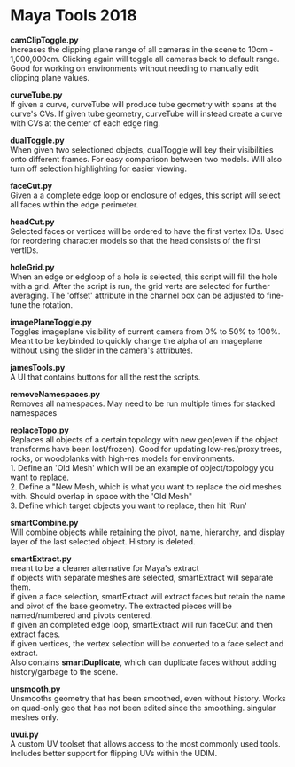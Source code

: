 # Maya Tools 2018
<b>camClipToggle.py</b>
<br>Increases the clipping plane range of all cameras in the scene to 10cm - 1,000,000cm. Clicking again will toggle all cameras back to default range. Good for working on environments without needing to manually edit clipping plane values.

<b>curveTube.py</b>
<br>If given a curve, curveTube will produce tube geometry with spans at the curve's CVs. If given tube geometry, curveTube will instead create a curve with CVs at the center of each edge ring.

<b>dualToggle.py</b>
<br>When given two selectioned objects, dualToggle will key their visibilities onto different frames. For easy comparison between two models. Will also turn off selection highlighting for easier viewing.

<b>faceCut.py</b>
<br>Given a a complete edge loop or enclosure of edges, this script will select all faces within the edge perimeter.

<b>headCut.py</b>
<br>Selected faces or vertices will be ordered to have the first vertex IDs. Used for reordering character models so that the head consists of the first vertIDs.

<b>holeGrid.py</b>
<br>When an edge or edgloop of a hole is selected, this script will fill the hole with a grid. After the script is run, the grid verts are selected for further averaging. The 'offset' attribute in the channel box can be adjusted to fine-tune the rotation.

<b>imagePlaneToggle.py</b>
<br>Toggles imageplane visibility of current camera from 0% to 50% to 100%. Meant to be keybinded to quickly change the alpha of an imageplane without using the slider in the camera's attributes.

<b>jamesTools.py</b>
<br>A UI that contains buttons for all the rest the scripts.

<b>removeNamespaces.py</b>
<br>Removes all namespaces. May need to be run multiple times for stacked namespaces

<b>replaceTopo.py</b>
<br>Replaces all objects of a certain topology with new geo(even if the object transforms have been lost/frozen). Good for updating low-res/proxy trees, rocks, or woodplanks with high-res models for environments.
<br> 1. Define an 'Old Mesh' which will be an example of object/topology you want to replace.
<br> 2. Define a "New Mesh, which is what you want to replace the old meshes with. Should overlap in space with the 'Old Mesh"
<br> 3. Define which target objects you want to replace, then hit 'Run'

<b>smartCombine.py</b>
<br>Will combine objects while retaining the pivot, name, hierarchy, and display layer of the last selected object. History is deleted.

<b>smartExtract.py</b>
<br>meant to be a cleaner alternative for Maya's extract
<br>if objects with separate meshes are selected, smartExtract will separate them.
<br>if given a face selection, smartExtract will extract faces but retain the name and pivot of the base geometry. The extracted pieces will be named/numbered and pivots centered.
<br>if given an completed edge loop, smartExtract will run faceCut and then extract faces.
<br>if given vertices, the vertex selection will be converted to a face select and extract.
<br>Also contains <b>smartDuplicate</b>, which can duplicate faces without adding history/garbage to the scene.

<b>unsmooth.py</b>
<br>Unsmooths geometry that has been smoothed, even without history. Works on quad-only geo that has not been edited since the smoothing. singular meshes only.

<b>uvui.py</b>
<br>A custom UV toolset that allows access to the most commonly used tools. Includes better support for flipping UVs within the UDIM.
